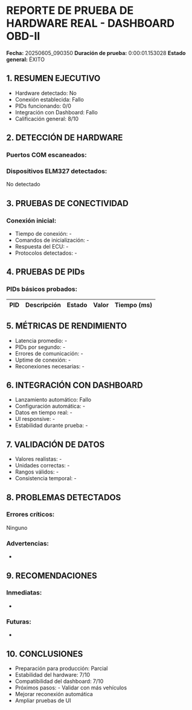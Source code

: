 # REPORTE DE PRUEBA DE HARDWARE REAL - DASHBOARD OBD-II
**Fecha:** 20250605_090350
**Duración de prueba:** 0:00:01.153028
**Estado general:** ÉXITO

## 1. RESUMEN EJECUTIVO
- Hardware detectado: No
- Conexión establecida: Fallo
- PIDs funcionando: 0/0
- Integración con Dashboard: Fallo
- Calificación general: 8/10

## 2. DETECCIÓN DE HARDWARE
### Puertos COM escaneados:


### Dispositivos ELM327 detectados:
No detectado

## 3. PRUEBAS DE CONECTIVIDAD
### Conexión inicial:
- Tiempo de conexión: -
- Comandos de inicialización: -
- Respuesta del ECU: -
- Protocolos detectados: -

## 4. PRUEBAS DE PIDs
### PIDs básicos probados:
| PID | Descripción | Estado | Valor | Tiempo (ms) |
|-----|-------------|--------|-------|-------------|


## 5. MÉTRICAS DE RENDIMIENTO
- Latencia promedio: -
- PIDs por segundo: -
- Errores de comunicación: -
- Uptime de conexión: -
- Reconexiones necesarias: -

## 6. INTEGRACIÓN CON DASHBOARD
- Lanzamiento automático: Fallo
- Configuración automática: -
- Datos en tiempo real: -
- UI responsive: -
- Estabilidad durante prueba: -

## 7. VALIDACIÓN DE DATOS
- Valores realistas: -
- Unidades correctas: -
- Rangos válidos: -
- Consistencia temporal: -

## 8. PROBLEMAS DETECTADOS
### Errores críticos:
Ninguno

### Advertencias:
-

## 9. RECOMENDACIONES
### Inmediatas:
-

### Futuras:
-

## 10. CONCLUSIONES
- Preparación para producción: Parcial
- Estabilidad del hardware: 7/10
- Compatibilidad del dashboard: 7/10
- Próximos pasos: - Validar con más vehículos
- Mejorar reconexión automática
- Ampliar pruebas de UI

